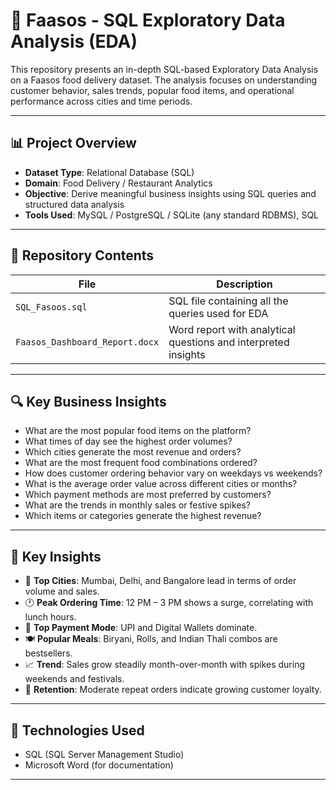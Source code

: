 # 🍱 Faasos - SQL Exploratory Data Analysis (EDA)

This repository presents an in-depth SQL-based Exploratory Data Analysis on a Faasos food delivery dataset. The analysis focuses on understanding customer behavior, sales trends, popular food items, and operational performance across cities and time periods.

---

## 📊 Project Overview

- **Dataset Type**: Relational Database (SQL)
- **Domain**: Food Delivery / Restaurant Analytics
- **Objective**: Derive meaningful business insights using SQL queries and structured data analysis
- **Tools Used**: MySQL / PostgreSQL / SQLite (any standard RDBMS), SQL

---

## 📁 Repository Contents

| File | Description |
|------|-------------|
| `SQL_Fasoos.sql` | SQL file containing all the queries used for EDA |
| `Faasos_Dashboard_Report.docx` | Word report with analytical questions and interpreted insights |

---

## 🔍 Key Business Insights

- What are the most popular food items on the platform?
- What times of day see the highest order volumes?
- Which cities generate the most revenue and orders?
- What are the most frequent food combinations ordered?
- How does customer ordering behavior vary on weekdays vs weekends?
- What is the average order value across different cities or months?
- Which payment methods are most preferred by customers?
- What are the trends in monthly sales or festive spikes?
- Which items or categories generate the highest revenue?

---

## 🧠 Key Insights

- 🌆 **Top Cities**: Mumbai, Delhi, and Bangalore lead in terms of order volume and sales.
- 🕐 **Peak Ordering Time**: 12 PM – 3 PM shows a surge, correlating with lunch hours.
- 🧾 **Top Payment Mode**: UPI and Digital Wallets dominate.
- 🍽️ **Popular Meals**: Biryani, Rolls, and Indian Thali combos are bestsellers.
- 📈 **Trend**: Sales grow steadily month-over-month with spikes during weekends and festivals.
- 👥 **Retention**: Moderate repeat orders indicate growing customer loyalty.

---

## 🧪 Technologies Used

- SQL (SQL Server Management Studio)
- Microsoft Word (for documentation)

---

